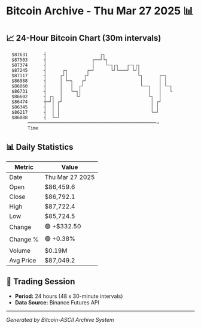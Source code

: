 # Bitcoin Archive - Thu Mar 27 2025 📊

## 📈 24-Hour Bitcoin Chart (30m intervals)

```
  $87631      ┤                    ┌┐                          
  $87503      ┤                 ┌──┘└┐                         
  $87374      ┤                 │    └─┐┌┐   ┌─┐┌┐             
  $87245      ┤      ┌┐       ┌─┘      └┘└───┘ └┘│             
  $87117      ┤     ┌┘│      ┌┘                  └┐      ┌─┐   
  $86988      ┤     │ └─┐   ┌┘                    │      │ │   
  $86860      ┤     │   │  ┌┘                     └──┐   │ └─┐ 
  $86731      ┤     │   └─┐│                         │   │   └ 
  $86602      ┤ ┌┐  │     └┘                         └┐  │     
  $86474      ┼─┘│ ┌┘                                 │ ┌┘     
  $86345      ┤  │ │                                  │ │      
  $86217      ┤  │ │                                  └─┘      
  $86088      ┤  └─┘                                           
        ────────────────────────────────────────────────→
        Time
```

## 📊 Daily Statistics

| Metric | Value |
|--------|-------|
| Date | Thu Mar 27 2025 |
| Open | $86,459.6 |
| Close | $86,792.1 |
| High | $87,722.4 |
| Low | $85,724.5 |
| Change | 🟢 +$332.50 |
| Change % | 🟢 +0.38% |
| Volume | $0.19M |
| Avg Price | $87,049.2 |

## 📅 Trading Session

- **Period:** 24 hours (48 x 30-minute intervals)
- **Data Source:** Binance Futures API

---
*Generated by Bitcoin-ASCII Archive System*
